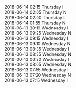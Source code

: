2018-06-14 02:15 Thursday  I  
2018-06-14 02:05 Thursday  N  
2018-06-14 02:00 Thursday  I  
2018-06-14 01:55 Thursday  N  
2018-06-13 20:10 Wednesday  I  
2018-06-13 09:25 Wednesday  N  
2018-06-13 09:15 Wednesday  I  
2018-06-13 09:10 Wednesday  N  
2018-06-13 08:35 Wednesday  I  
2018-06-13 08:25 Wednesday  N  
2018-06-13 08:20 Wednesday  I  
2018-06-13 08:05 Wednesday  N  
2018-06-13 07:55 Wednesday  I  
2018-06-13 07:20 Wednesday  N  
2018-06-13 07:15 Wednesday  I  
